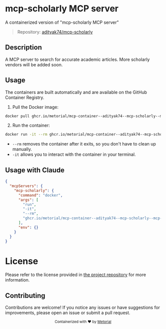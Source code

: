 
# mcp-scholarly MCP server

A containerized version of "mcp-scholarly MCP server"

> Repository: [adityak74/mcp-scholarly](https://github.com/adityak74/mcp-scholarly)

## Description

A MCP server to search for accurate academic articles. More scholarly vendors will be added soon.


## Usage

The containers are built automatically and are available on the GitHub Container Registry.

1. Pull the Docker image:

```bash
docker pull ghcr.io/metorial/mcp-container--adityak74--mcp-scholarly--mcp-scholarly
```

2. Run the container:

```bash
docker run -it --rm ghcr.io/metorial/mcp-container--adityak74--mcp-scholarly--mcp-scholarly 
```

- `--rm` removes the container after it exits, so you don't have to clean up manually.
- `-it` allows you to interact with the container in your terminal.



## Usage with Claude

```json
{
  "mcpServers": {
    "mcp-scholarly": {
      "command": "docker",
      "args": [
        "run",
        "-it",
        "--rm",
        "ghcr.io/metorial/mcp-container--adityak74--mcp-scholarly--mcp-scholarly"
      ],
      "env": {}
    }
  }
}
```

# License

Please refer to the license provided in [the project repository](https://github.com/adityak74/mcp-scholarly) for more information.

## Contributing

Contributions are welcome! If you notice any issues or have suggestions for improvements, please open an issue or submit a pull request.

<div align="center">
  <sub>Containerized with ❤️ by <a href="https://metorial.com">Metorial</a></sub>
</div>
  